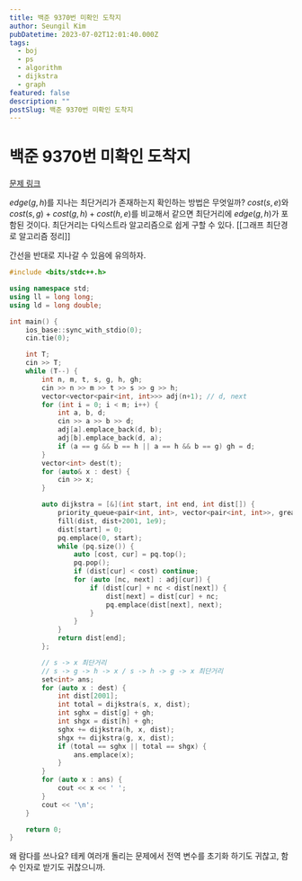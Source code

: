 ```yaml
---
title: 백준 9370번 미확인 도착지
author: Seungil Kim
pubDatetime: 2023-07-02T12:01:40.000Z
tags:
  - boj
  - ps
  - algorithm
  - dijkstra
  - graph
featured: false
description: ""
postSlug: 백준 9370번 미확인 도착지
---
```

# 백준 9370번 미확인 도착지

[문제 링크](https://www.acmicpc.net/problem/9370)

$edge(g, h)$를 지나는 최단거리가 존재하는지 확인하는 방법은 무엇일까?
$cost(s, e)$와 $cost(s, g) + cost(g, h) + cost(h, e)$를 비교해서 같으면 최단거리에 $edge(g, h)$가 포함된 것이다.
최단거리는 다익스트라 알고리즘으로 쉽게 구할 수 있다. [[그래프 최단경로 알고리즘 정리]]

간선을 반대로 지나갈 수 있음에 유의하자.

```cpp
#include <bits/stdc++.h>

using namespace std;
using ll = long long;
using ld = long double;

int main() {
    ios_base::sync_with_stdio(0);
    cin.tie(0);

    int T;
    cin >> T;
    while (T--) {
        int n, m, t, s, g, h, gh;
        cin >> n >> m >> t >> s >> g >> h;
        vector<vector<pair<int, int>>> adj(n+1); // d, next 
        for (int i = 0; i < m; i++) {
            int a, b, d;
            cin >> a >> b >> d;
            adj[a].emplace_back(d, b);
            adj[b].emplace_back(d, a);
            if (a == g && b == h || a == h && b == g) gh = d;
        }
        vector<int> dest(t);
        for (auto& x : dest) {
            cin >> x;
        }

        auto dijkstra = [&](int start, int end, int dist[]) {
            priority_queue<pair<int, int>, vector<pair<int, int>>, greater<pair<int, int>>> pq; // cost, node
            fill(dist, dist+2001, 1e9);
            dist[start] = 0;
            pq.emplace(0, start);
            while (pq.size()) {
                auto [cost, cur] = pq.top();
                pq.pop();
                if (dist[cur] < cost) continue;
                for (auto [nc, next] : adj[cur]) {
                    if (dist[cur] + nc < dist[next]) {
                        dist[next] = dist[cur] + nc;
                        pq.emplace(dist[next], next);
                    }
                }
            }
            return dist[end];
        };

        // s -> x 최단거리
        // s -> g -> h -> x / s -> h -> g -> x 최단거리
        set<int> ans;
        for (auto x : dest) {
            int dist[2001];
            int total = dijkstra(s, x, dist);
            int sghx = dist[g] + gh;
            int shgx = dist[h] + gh;
            sghx += dijkstra(h, x, dist);
            shgx += dijkstra(g, x, dist);
            if (total == sghx || total == shgx) {
                ans.emplace(x);
            }
        }
        for (auto x : ans) {
            cout << x << ' ';
        }
        cout << '\n';
    }

    return 0;
}
```

왜 람다를 쓰나요? 테케 여러개 돌리는 문제에서 전역 변수를 초기화 하기도 귀찮고, 함수 인자로 받기도 귀찮으니까.
